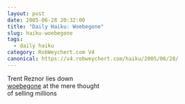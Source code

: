 ```yaml
---
layout: post
date: 2005-06-28 20:32:00
title: "Daily Haiku: Woebegone"
slug: haiku-woebegone
tags:
  - daily haiku
category: RobWeychert.com V4
canonical: https://v4.robweychert.com/haiku/2005/06/28/
---
```


Trent Reznor lies down  
[woebegone](http://dictionary.reference.com/wordoftheday/archive/2005/06/28.html) at the mere thought  
of selling millions
